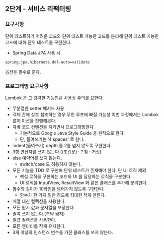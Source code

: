 ## 2단계 - 서비스 리팩터링
### 요구사항
단위 테스트하기 어려운 코드와 단위 테스트 가능한 코드를 분리해 단위 테스트 가능한 코드에 대해 단위 테스트를 구현한다.  
  
- Spring Data JPA 사용 시
```
spring.jpa.hibernate.ddl-auto=validate
``` 
옵션을 필수로 준다.

### 프로그래밍 요구사항
Lombok 은 그 강력한 기능만큼 사용상 주의를 요한다.
- 무분열한 setter 메서드 사용
- 객체 간에 상호 참조하는 경우 무한 루프에 빠질 가능성
이번 과정에서는 Lombok 없이 미션을 진행해본다.
- 자바 코드 컨벤션을 지키면서 프로그래밍한다.
    - 기본적으로 Google Java Style Guide 을 원칙으로 한다.
    - 단, 들여쓰기는 '4 spaces' 로 한다.
- indent(들여쓰기) depth 를 2를 넘지 않도록 구현한다.
- 3항 연산자를 쓰지 않는다.((조건문) : ? 참 : 거짓)
- else 예약어를 쓰지 않는다.
    - switch/case 도 허용하지 않는다.
- 모든 기능을 TDD 로 구현해 단위 테스트가 존재해야 한다. 단 UI 로직 제외
    - 핵심 로직을 구현하는 코드와 UI 를 담당하는 로직을 구분한다.
    - UI 로직을 InputView, ResultView 와 같은 클래스를 추가해 분리한다.
- 함수의 길이가 10라인을 넘어가지 않도록 구현한다.
    - 함수가 한 가지 일만 하도록 최대한 작게 만든다.
- 배열 대신 컬렉션을 사용한다.
- 모든 원시 값과 문자열을 포장한다.
- 줄여 쓰지 않는다.(축약 금지)
- 일급 컬렉션을 사용한다.
- 모든 엔티티를 작게 유지한다.
- 3개 이상의 인스턴스 변수를 가진 클래스를 쓰지 않는다.
